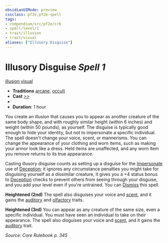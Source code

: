 ```yaml
---
obsidianUIMode: preview
cssclass: pf2e,pf2e-spell
tags:
- compendium/src/pf2e/crb
- spell/level/1
- trait/illusion
- trait/visual
aliases: ["Illusory Disguise"]
---
```

# Illusory Disguise *Spell 1*   
[illusion](illusion.md "Illusion School Trait")  [visual](visual.md "Visual Effect Trait")  

- **Traditions** [arcane](arcane.md "Arcane Tradition Trait"), [occult](occult.md "Occult Tradition Trait")
- **Cast** [>>](chapter-9-playing-the-game.md#Actions "Two-Action") 
- 
- **Duration**: 1 hour

You create an illusion that causes you to appear as another creature of the same body shape, and with roughly similar height (within 6 inches) and weight (within 50 pounds), as yourself. The disguise is typically good enough to hide your identity, but not to impersonate a specific individual. The spell doesn't change your voice, scent, or mannerisms. You can change the appearance of your clothing and worn items, such as making your armor look like a dress. Held items are unaffected, and any worn item you remove returns to its true appearance.

Casting illusory disguise counts as setting up a disguise for the [Impersonate](impersonate.md) use of [Deception](skills.md#Deception); it ignores any circumstance penalties you might take for disguising yourself as a dissimilar creature, it gives you a +4 status bonus to [Deception](skills.md#Deception) checks to prevent others from seeing through your disguise, and you add your level even if you're untrained. You can [Dismiss](dismiss.md) this spell.

**Heightened (2nd)** The spell also disguises your voice and [scent](scent.md), and it gains the [auditory](auditory.md "Auditory Effect Trait") and [olfactory](olfactory-b1.md "Olfactory Effect Trait") traits.

**Heightened (3rd)** You can appear as any creature of the same size, even a specific individual. You must have seen an individual to take on their appearance. The spell also disguises your voice and [scent](scent.md), and it gains the [auditory](auditory.md "Auditory Effect Trait") trait.

*Source: Core Rulebook p. 345*